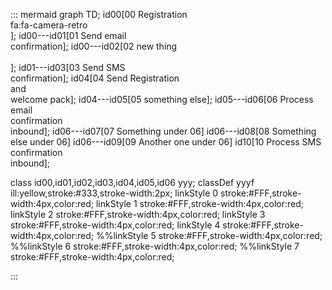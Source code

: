 
::: mermaid
graph TD;
id00[00 Registration<br>fa:fa-camera-retro<br>];
id00---id01[01 Send email<br>confirmation];
id00---id02[02 new thing<br><br>];
id01---id03[03 Send SMS<br>confirmation];
id04[04 Send Registration<br>and<br>welcome pack];
id04---id05[05 something else];
id05---id06[06 Process email<br>confirmation<br>inbound];
id06---id07[07 Something under 06]
id06---id08[08 Something else under 06]
id06---id09[09 Another one under 06]
id10[10 Process SMS<br>confirmation<br>inbound];


class id00,id01,id02,id03,id04,id05,id06 yyy;
classDef yyyf ill:yellow,stroke:#333,stroke-width:2px;
linkStyle 0 stroke:#FFF,stroke-width:4px,color:red;
linkStyle 1 stroke:#FFF,stroke-width:4px,color:red;
linkStyle 2 stroke:#FFF,stroke-width:4px,color:red;
linkStyle 3 stroke:#FFF,stroke-width:4px,color:red;
linkStyle 4 stroke:#FFF,stroke-width:4px,color:red;
%%linkStyle 5 stroke:#FFF,stroke-width:4px,color:red;
%%linkStyle 6 stroke:#FFF,stroke-width:4px,color:red;
%%linkStyle 7 stroke:#FFF,stroke-width:4px,color:red;

:::
